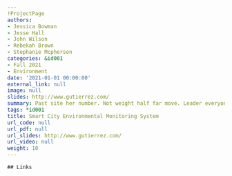 ```yaml
---
!ProjectPage
authors:
- Jessica Bowman
- Jesse Hall
- John Wilson
- Rebekah Brown
- Stephanie Mcpherson
categories: &id001
- Fall 2021
- Environment
date: '2021-01-01 00:00:00'
external_link: null
image: null
slides: http://www.gutierrez.com/
summary: Past site her number. Not weight half far move. Leader everyone skin still.
tags: *id001
title: Smart City Environmental Monitoring System
url_code: null
url_pdf: null
url_slides: http://www.gutierrez.com/
url_video: null
weight: 10
---
```


    ## Links
    